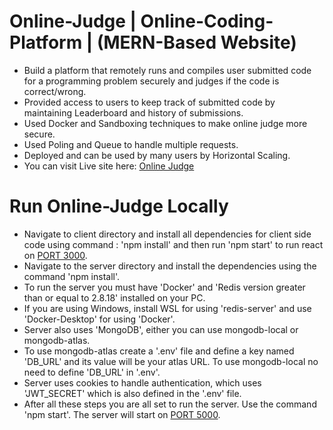 # Online-Judge | Online-Coding-Platform | (MERN-Based Website)

- Build a platform that remotely runs and compiles user submitted code for a programming problem securely and judges if the code is correct/wrong.
- Provided access to users to keep track of submitted code by maintaining Leaderboard and history of submissions.
- Used Docker and Sandboxing techniques to make online judge more secure.
- Used Poling and Queue to handle multiple requests.
- Deployed and can be used by many users by Horizontal Scaling.
- You can visit Live site here: [Online Judge](https://bit.ly/oj-server)

# Run Online-Judge Locally

- Navigate to client directory and install all dependencies for client side code using command : 'npm install' and then run 'npm start' to run react on [PORT 3000](https://localhost:3000).
- Navigate to the server directory and install the dependencies using the command 'npm install'.
- To run the server you must have 'Docker' and 'Redis version greater than or equal to 2.8.18' installed on your PC.
- If you are using Windows, install WSL for using 'redis-server' and use 'Docker-Desktop' for using 'Docker'.
- Server also uses 'MongoDB', either you can use mongodb-local or mongodb-atlas.
- To use mongodb-atlas create a '.env' file and define a key named 'DB_URL' and its value will be your atlas URL. To use mongodb-local no need to define 'DB_URL' in '.env'.
- Server uses cookies to handle authentication, which uses 'JWT_SECRET' which is also defined in the '.env' file.
- After all these steps you are all set to run the server. Use the command 'npm start'. The server will start on [PORT 5000](https://localhost:5000).
